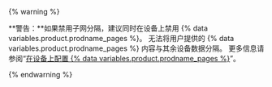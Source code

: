 {% warning %}

**警告：**如果禁用子网分隔，建议同时在设备上禁用 {% data variables.product.prodname_pages %}。 无法将用户提供的 {% data variables.product.prodname_pages %} 内容与其余设备数据分隔。 更多信息请参阅“[在设备上配置 {% data variables.product.prodname_pages %}](/enterprise/admin/guides/installation/configuring-github-pages-on-your-appliance/)”。

{% endwarning %}

